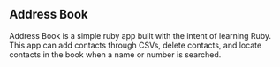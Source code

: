 ## Address Book

Address Book is a simple ruby app built with the intent of learning Ruby.  This app can add contacts through CSVs, delete contacts, and locate contacts in the book when a name or number is searched.
